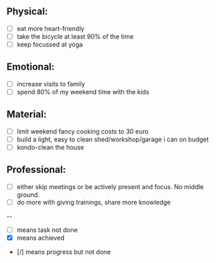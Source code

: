 
Physical:
-----------
- [ ] eat more heart-friendly
- [ ] take the bicycle at least 90% of the time
- [ ] keep focussed at yoga
 
Emotional:
----------
- [ ] increase visits to family
- [ ] spend 80% of my weekend time with the kids

Material:
-----------
- [ ] limit weekend fancy cooking costs to 30 euro 
- [ ] build a light, easy to clean shed/workshop/garage i can on budget
- [ ] kondo-clean the house

Professional:
-----------
- [ ] either skip meetings or be actively present and focus. No middle ground.
- [ ] do more with giving trainings, share more knowledge

--
- [ ] means task not done
- [x] means achieved
- [/] means progress but not done
